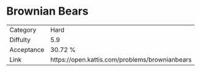 # Brownian Bears

<table>
    <tr>
        <td>Category</td>
        <td>Hard</td>
    </tr>
    <tr>
        <td>Diffulty</td>
        <td>5.9</td>
    </tr>
    <tr>
        <td>Acceptance</td>
        <td>30.72 %</td>
    </tr>
    <tr>
        <td>Link</td>
        <td>https://open.kattis.com/problems/brownianbears</td>
    </tr>
</table>
